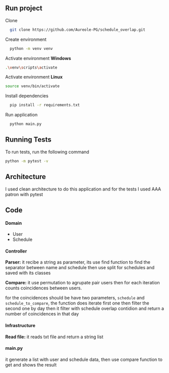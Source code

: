 ## Run project

Clone

```bash
  git clone https://github.com/Aureole-PG/schedule_overlap.git
```

Create environment

```bash
  python -m venv venv
```

Activate environment **Windows**

```bash
.\venv\scripts\activate
```

Activate environment **Linux**

```bash
source venv/bin/activate
```

Install dependencies

```bash
  pip install -r requirements.txt
```

Run application

```bash
  python main.py
```

## Running Tests

To run tests, run the following command

```bash
python -m pytest -v
```

## Architecture

I used clean architecture to do this application and for the tests I used AAA patron with pytest

## Code

#### Domain

- User
- Schedule

#### Controller

**Parser:** it recibe a string as parameter, its use find function to find the separator between name and schedule then use split for schedules and saved with its classes

**Compare:** it use permutation to agrupate pair users then for each iteration counts coincidences between users.

for the coincidences should be have two parameters, `schedule` and `schedule_to_compare`, the function does iterate first one then filter the second one by day then it filter with schedule overlap contidion and return a number of coincidences in that day

#### Infrastructure

**Read file:** it reads txt file and return a string list

#### main.py

it generate a list with user and schedule data, then use compare function to get and shows the result

